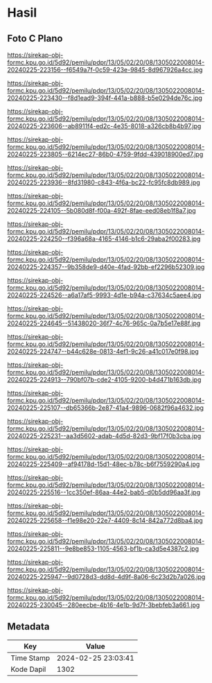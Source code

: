 # Hasil

## Foto C Plano

https://sirekap-obj-formc.kpu.go.id/5d92/pemilu/pdpr/13/05/02/20/08/1305022008014-20240225-223156--f6549a7f-0c59-423e-9845-8d967926a4cc.jpg

https://sirekap-obj-formc.kpu.go.id/5d92/pemilu/pdpr/13/05/02/20/08/1305022008014-20240225-223430--f8d1ead9-394f-441a-b888-b5e0294de76c.jpg

https://sirekap-obj-formc.kpu.go.id/5d92/pemilu/pdpr/13/05/02/20/08/1305022008014-20240225-223606--ab8911f4-ed2c-4e35-8018-a326cb8b4b97.jpg

https://sirekap-obj-formc.kpu.go.id/5d92/pemilu/pdpr/13/05/02/20/08/1305022008014-20240225-223805--6214ec27-86b0-4759-9fdd-439018900ed7.jpg

https://sirekap-obj-formc.kpu.go.id/5d92/pemilu/pdpr/13/05/02/20/08/1305022008014-20240225-223936--8fd31980-c843-4f6a-bc22-fc95fc8db989.jpg

https://sirekap-obj-formc.kpu.go.id/5d92/pemilu/pdpr/13/05/02/20/08/1305022008014-20240225-224105--5b080d8f-f00a-492f-8fae-eed08eb1f8a7.jpg

https://sirekap-obj-formc.kpu.go.id/5d92/pemilu/pdpr/13/05/02/20/08/1305022008014-20240225-224250--f396a68a-4165-4146-b1c6-29aba2f00283.jpg

https://sirekap-obj-formc.kpu.go.id/5d92/pemilu/pdpr/13/05/02/20/08/1305022008014-20240225-224357--9b358de9-d40e-4fad-92bb-ef2296b52309.jpg

https://sirekap-obj-formc.kpu.go.id/5d92/pemilu/pdpr/13/05/02/20/08/1305022008014-20240225-224526--a6a17af5-9993-4d1e-b94a-c37634c5aee4.jpg

https://sirekap-obj-formc.kpu.go.id/5d92/pemilu/pdpr/13/05/02/20/08/1305022008014-20240225-224645--51438020-36f7-4c76-965c-0a7b5e17e88f.jpg

https://sirekap-obj-formc.kpu.go.id/5d92/pemilu/pdpr/13/05/02/20/08/1305022008014-20240225-224747--b44c628e-0813-4ef1-9c26-a41c017e0f98.jpg

https://sirekap-obj-formc.kpu.go.id/5d92/pemilu/pdpr/13/05/02/20/08/1305022008014-20240225-224913--790bf07b-cde2-4105-9200-b4d471b163db.jpg

https://sirekap-obj-formc.kpu.go.id/5d92/pemilu/pdpr/13/05/02/20/08/1305022008014-20240225-225107--db65366b-2e87-41a4-9896-0682f96a4632.jpg

https://sirekap-obj-formc.kpu.go.id/5d92/pemilu/pdpr/13/05/02/20/08/1305022008014-20240225-225231--aa3d5602-adab-4d5d-82d3-9bf17f0b3cba.jpg

https://sirekap-obj-formc.kpu.go.id/5d92/pemilu/pdpr/13/05/02/20/08/1305022008014-20240225-225409--af94178d-15d1-48ec-b78c-b6f7559290a4.jpg

https://sirekap-obj-formc.kpu.go.id/5d92/pemilu/pdpr/13/05/02/20/08/1305022008014-20240225-225516--1cc350ef-86aa-44e2-bab5-d0b5dd96aa3f.jpg

https://sirekap-obj-formc.kpu.go.id/5d92/pemilu/pdpr/13/05/02/20/08/1305022008014-20240225-225658--f1e98e20-22e7-4409-8c14-842a772d8ba4.jpg

https://sirekap-obj-formc.kpu.go.id/5d92/pemilu/pdpr/13/05/02/20/08/1305022008014-20240225-225811--9e8be853-1105-4563-bf1b-ca3d5e4387c2.jpg

https://sirekap-obj-formc.kpu.go.id/5d92/pemilu/pdpr/13/05/02/20/08/1305022008014-20240225-225947--9d0728d3-dd8d-4d9f-8a06-6c23d2b7a026.jpg

https://sirekap-obj-formc.kpu.go.id/5d92/pemilu/pdpr/13/05/02/20/08/1305022008014-20240225-230045--280eecbe-4b16-4e1b-9d7f-3bebfeb3a661.jpg


## Metadata

| Key        | Value               |
| ---------- | ------------------- |
| Time Stamp | 2024-02-25 23:03:41 |
| Kode Dapil | 1302                |




